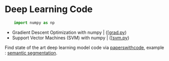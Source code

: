 # Deep Learning Code

```python
    import numpy as np

```

+  Gradient Descent Optimization with numpy | ([[grad.py](code/grad.py))
+  Support Vector Machines (SVM) with numpy | ([[svm.py](code/svm.py))

Find state of the art deep learning model code via [paperswithcode](https://paperswithcode.com/sota), example : [semantic segmentation](https://paperswithcode.com/task/semantic-segmentation).